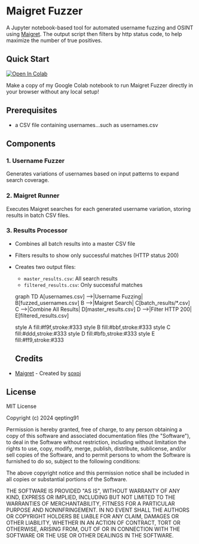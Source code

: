 # Maigret Fuzzer

A Jupyter notebook-based tool for automated username fuzzing and OSINT using [Maigret](https://github.com/soxoj/maigret). The output script then filters by http status code, to help maximize the number of true positives.

## Quick Start

[![Open In Colab](https://colab.research.google.com/assets/colab-badge.svg)](https://colab.research.google.com/drive/19y3JvKQv4bzaZ-A4Td8rLpps8TYl5V0Y?usp=sharing)

Make a copy of my Google Colab notebook to run Maigret Fuzzer directly in your browser without any local setup!

## Prerequisites
- a CSV file containing usernames...such as usernames.csv

## Components

### 1. Username Fuzzer
Generates variations of usernames based on input patterns to expand search coverage.

### 2. Maigret Runner
Executes Maigret searches for each generated username variation, storing results in batch CSV files.

### 3. Results Processor
- Combines all batch results into a master CSV file
- Filters results to show only successful matches (HTTP status 200)
- Creates two output files:
  - `master_results.csv`: All search results
  - `filtered_results.csv`: Only successful matches

  graph TD
    A[usernames.csv] -->|Username Fuzzing| B[fuzzed_usernames.csv]
    B -->|Maigret Search| C[batch_results/*.csv]
    C -->|Combine All Results| D[master_results.csv]
    D -->|Filter HTTP 200| E[filtered_results.csv]

    style A fill:#f9f,stroke:#333
    style B fill:#bbf,stroke:#333
    style C fill:#ddd,stroke:#333
    style D fill:#bfb,stroke:#333
    style E fill:#ff9,stroke:#333


  ## Credits

- [Maigret](https://github.com/soxoj/maigret) - Created by [soxoj](https://github.com/soxoj)

## License

MIT License

Copyright (c) 2024 qepting91

Permission is hereby granted, free of charge, to any person obtaining a copy
of this software and associated documentation files (the "Software"), to deal
in the Software without restriction, including without limitation the rights
to use, copy, modify, merge, publish, distribute, sublicense, and/or sell
copies of the Software, and to permit persons to whom the Software is
furnished to do so, subject to the following conditions:

The above copyright notice and this permission notice shall be included in all
copies or substantial portions of the Software.

THE SOFTWARE IS PROVIDED "AS IS", WITHOUT WARRANTY OF ANY KIND, EXPRESS OR
IMPLIED, INCLUDING BUT NOT LIMITED TO THE WARRANTIES OF MERCHANTABILITY,
FITNESS FOR A PARTICULAR PURPOSE AND NONINFRINGEMENT. IN NO EVENT SHALL THE
AUTHORS OR COPYRIGHT HOLDERS BE LIABLE FOR ANY CLAIM, DAMAGES OR OTHER
LIABILITY, WHETHER IN AN ACTION OF CONTRACT, TORT OR OTHERWISE, ARISING FROM,
OUT OF OR IN CONNECTION WITH THE SOFTWARE OR THE USE OR OTHER DEALINGS IN THE
SOFTWARE.